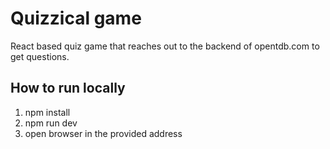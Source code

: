 # Quizzical game

React based quiz game that reaches out to the backend of opentdb.com to get questions.

## How to run locally

1. npm install
2. npm run dev
3. open browser in the provided address